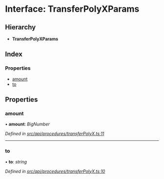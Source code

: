 # Interface: TransferPolyXParams

## Hierarchy

* **TransferPolyXParams**

## Index

### Properties

* [amount](_src_api_procedures_transferpolyx_.transferpolyxparams.md#amount)
* [to](_src_api_procedures_transferpolyx_.transferpolyxparams.md#to)

## Properties

###  amount

• **amount**: *BigNumber*

*Defined in [src/api/procedures/transferPolyX.ts:11](https://github.com/PolymathNetwork/polymesh-sdk/blob/6f0a424/src/api/procedures/transferPolyX.ts#L11)*

___

###  to

• **to**: *string*

*Defined in [src/api/procedures/transferPolyX.ts:10](https://github.com/PolymathNetwork/polymesh-sdk/blob/6f0a424/src/api/procedures/transferPolyX.ts#L10)*
